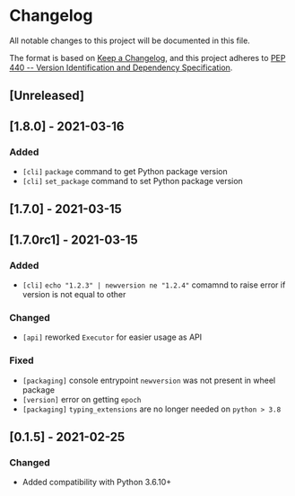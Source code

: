 # Changelog
All notable changes to this project will be documented in this file.

The format is based on [Keep a Changelog](https://keepachangelog.com/en/1.0.0/),
and this project adheres to
[PEP 440 -- Version Identification and Dependency Specification](https://www.python.org/dev/peps/pep-0440/).

## [Unreleased]

## [1.8.0] - 2021-03-16
### Added
- `[cli]` `package` command to get Python package version
- `[cli]` `set_package` command to set Python package version

## [1.7.0] - 2021-03-15

## [1.7.0rc1] - 2021-03-15
### Added
- `[cli]` `echo "1.2.3" | newversion ne "1.2.4"` comamnd to raise error if version is not equal to other

### Changed
- `[api]` reworked `Executor` for easier usage as API

### Fixed
- `[packaging]` console entrypoint `newversion` was not present in wheel package
- `[version]` error on getting `epoch`
- `[packaging]` `typing_extensions` are no longer needed on `python > 3.8`

## [0.1.5] - 2021-02-25
### Changed
- Added compatibility with Python 3.6.10+
